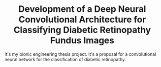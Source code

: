 <h1 align="center"> Development of a Deep Neural Convolutional Architecture for Classifying Diabetic Retinopathy Fundus Images </h1> 


It's my bionic engineering thesis project. It's a proposal for a convolutional neural network for the classification of diabetic retinopathy.


